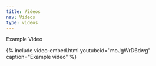 ```yaml
---
title: Videos
nav: Videos
type: videos
---
```



Example Video

{% include video-embed.html youtubeid="moJgWrD6dwg" caption="Example video" %}
